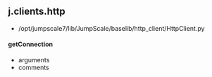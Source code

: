 ## j.clients.http

- /opt/jumpscale7/lib/JumpScale/baselib/http_client/HttpClient.py

#### getConnection 
- arguments
- comments
    

